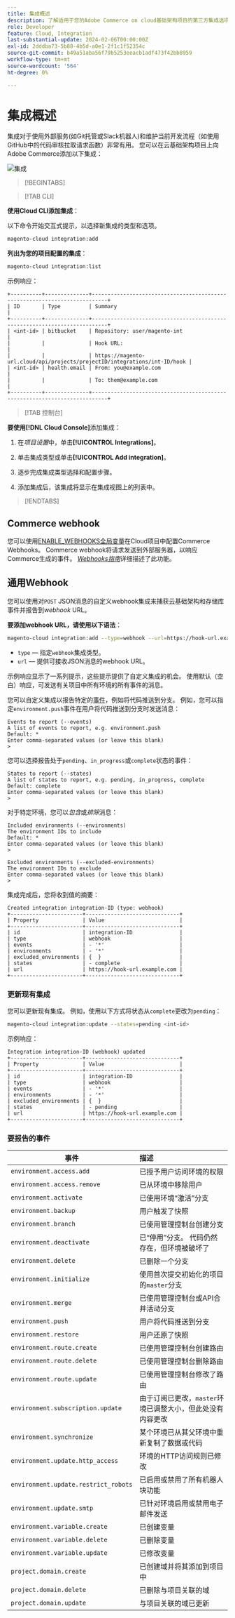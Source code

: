 ```yaml
---
title: 集成概述
description: 了解适用于您的Adobe Commerce on cloud基础架构项目的第三方集成选项。
role: Developer
feature: Cloud, Integration
last-substantial-update: 2024-02-06T00:00:00Z
exl-id: 2dddba73-5b88-4b5d-a0e1-2f1c1f52354c
source-git-commit: b49a51aba56f79b5253eeacb1adf473f42bb8959
workflow-type: tm+mt
source-wordcount: '564'
ht-degree: 0%

---
```


# 集成概述

集成对于使用外部服务(如Git托管或Slack机器人)和维护当前开发流程（如使用GitHub中的代码审核拉取请求函数）非常有用。 您可以在云基础架构项目上向Adobe Commerce添加以下集成：

![集成](/help/assets/integrations.png)

>[!BEGINTABS]

>[!TAB CLI]

**使用Cloud CLI添加集成**：

以下命令开始交互式提示，以选择新集成的类型和选项。

```bash
magento-cloud integration:add
```

**列出为您的项目配置的集成**：

```bash
magento-cloud integration:list
```

示例响应：

```
+----------+--------------+---------------------------------------------------------------------------+
| ID       | Type         | Summary                                                                   |
+----------+--------------+---------------------------------------------------------------------------+
| <int-id> | bitbucket    | Repository: user/magento-int                                              |
|          |              | Hook URL:                                                                 |
|          |              | https://magento-url.cloud/api/projects/projectID/integrations/int-ID/hook |
| <int-id> | health.email | From: you@example.com                                                     |
|          |              | To: them@example.com                                                      |
+----------+--------------+---------------------------------------------------------------------------+
```

>[!TAB 控制台]

**要使用[!DNL Cloud Console]**&#x200B;添加集成：

1. 在&#x200B;_项目设置_&#x200B;中，单击&#x200B;**[!UICONTROL Integrations]**。

1. 单击集成类型或单击&#x200B;**[!UICONTROL Add integration]**。

1. 逐步完成集成类型选择和配置步骤。

1. 添加集成后，该集成将显示在集成视图上的列表中。

>[!ENDTABS]

## Commerce webhook

您可以使用[ENABLE_WEBHOOKS全局变量](../environment/variables-global.md#enable_webhooks)在Cloud项目中配置Commerce Webhooks。 Commerce webhook将请求发送到外部服务器，以响应Commerce生成的事件。 [_Webhooks指南_](https://developer.adobe.com/commerce/extensibility/webhooks)详细描述了此功能。

## 通用Webhook

您可以使用对`POST` JSON消息的自定义webhook集成来捕获云基础架构和存储库事件并报告到&#x200B;_webhook_ URL。

**要添加webhook URL，请使用以下语法**：

```bash
magento-cloud integration:add --type=webhook --url=https://hook-url.example.com
```

- `type` — 指定`webhook`集成类型。
- `url` — 提供可接收JSON消息的webhook URL。

示例响应显示了一系列提示，这些提示提供了自定义集成的机会。 使用默认（空白）响应，可发送有关项目中所有环境的所有事件的消息。

您可以自定义集成以报告特定的[事件](#events-to-report)，例如将代码推送到分支。 例如，您可以指定`environment.push`事件在用户将代码推送到分支时发送消息：

```
Events to report (--events)
A list of events to report, e.g. environment.push
Default: *
Enter comma-separated values (or leave this blank)
>
```

您可以选择报告处于`pending`、`in_progress`或`complete`状态的事件：

```
States to report (--states)
A list of states to report, e.g. pending, in_progress, complete
Default: complete
Enter comma-separated values (or leave this blank)
>
```

对于特定环境，您可以&#x200B;_包含_&#x200B;或&#x200B;_排除_&#x200B;消息：

```
Included environments (--environments)
The environment IDs to include
Default: *
Enter comma-separated values (or leave this blank)
>

Excluded environments (--excluded-environments)
The environment IDs to exclude
Enter comma-separated values (or leave this blank)
>
```

集成完成后，您将收到值的摘要：

```
Created integration integration-ID (type: webhook)
+-----------------------+------------------------------+
| Property              | Value                        |
+-----------------------+------------------------------+
| id                    | integration-ID               |
| type                  | webhook                      |
| events                | - '*'                        |
| environments          | - '*'                        |
| excluded_environments | {  }                         |
| states                | - complete                   |
| url                   | https://hook-url.example.com |
+-----------------------+------------------------------+
```

### 更新现有集成

您可以更新现有集成。 例如，使用以下方式将状态从`complete`更改为`pending`：

```bash
magento-cloud integration:update --states=pending <int-id>
```

示例响应：

```
Integration integration-ID (webhook) updated
+-----------------------+------------------------------+
| Property              | Value                        |
+-----------------------+------------------------------+
| id                    | integration-ID               |
| type                  | webhook                      |
| events                | - '*'                        |
| environments          | - '*'                        |
| excluded_environments | {  }                         |
| states                | - pending                    |
| url                   | https://hook-url.example.com |
+-----------------------+------------------------------+
```

### 要报告的事件

| 事件 | 描述 |
| ----- | :-----------|
| `environment.access.add` | 已授予用户访问环境的权限 |
| `environment.access.remove` | 已从环境中移除用户 |
| `environment.activate` | 已使用环境“激活”分支 |
| `environment.backup` | 用户触发了快照 |
| `environment.branch` | 已使用管理控制台创建分支 |
| `environment.deactivate` | 已“停用”分支。 代码仍然存在，但环境被破坏了 |
| `environment.delete` | 已删除一个分支 |
| `environment.initialize` | 使用首次提交初始化的项目的`master`分支 |
| `environment.merge` | 已使用管理控制台或API合并活动分支 |
| `environment.push` | 用户将代码推送到分支 |
| `environment.restore` | 用户还原了快照 |
| `environment.route.create` | 已使用管理控制台创建路由 |
| `environment.route.delete` | 已使用管理控制台删除路由 |
| `environment.route.update` | 已使用管理控制台修改了路由 |
| `environment.subscription.update` | 由于订阅已更改，`master`环境已调整大小，但此处没有内容更改 |
| `environment.synchronize` | 某个环境已从其父环境中重新复制了数据或代码 |
| `environment.update.http_access` | 环境的HTTP访问规则已修改 |
| `environment.update.restrict_robots` | 已启用或禁用了所有机器人块功能 |
| `environment.update.smtp` | 已针对环境启用或禁用电子邮件发送 |
| `environment.variable.create` | 已创建变量 |
| `environment.variable.delete` | 已删除变量 |
| `environment.variable.update` | 已修改变量 |
| `project.domain.create` | 已创建域并将其添加到项目中 |
| `project.domain.delete` | 已删除与项目关联的域 |
| `project.domain.update` | 与项目关联的域已更新 |
